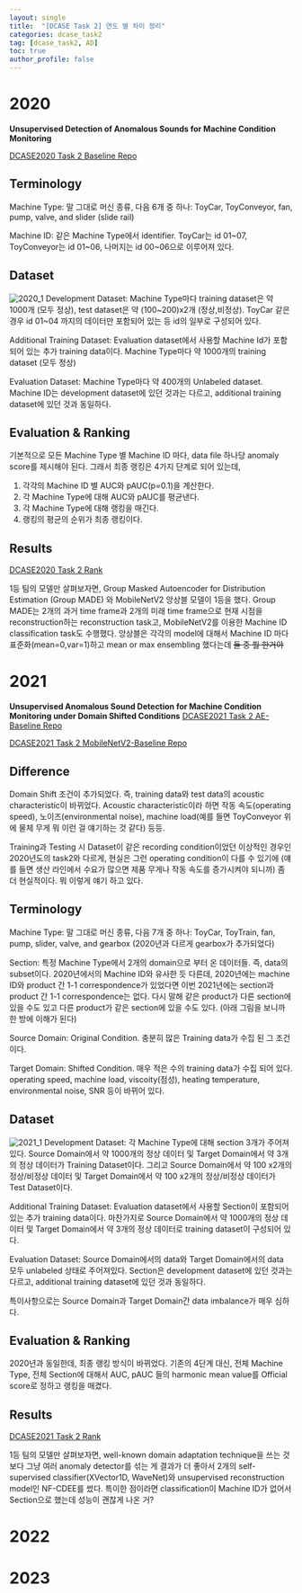 ```yaml
---
layout: single
title:  "[DCASE Task 2] 연도 별 차이 정리"
categories: dcase_task2
tag: [dcase_task2, AD]
toc: true
author_profile: false
---
```


# 2020
**Unsupervised Detection of Anomalous Sounds for Machine Condition Monitoring**

[DCASE2020 Task 2 Baseline Repo](https://github.com/y-kawagu/dcase2020_task2_baseline)

## Terminology
Machine Type: 말 그대로 머신 종류, 다음 6개 중 하나: ToyCar, ToyConveyor, fan, pump, valve, and slider (slide rail)

Machine ID: 같은 Machine Type에서 identifier. ToyCar는 id 01~07, ToyConveyor는 id 01~06, 나머지는 id 00~06으로 이루어져 있다.

## Dataset
![2020_1]({{site.url}}/images/2023-03-14-dcase_task2/2020_1.png)
Development Dataset: Machine Type마다 training dataset은 약 1000개 (모두 정상), test dataset은 약 (100~200)x2개 (정상,비정상). ToyCar 같은 경우 id 01~04 까지의 데이터만 포함되어 있는 등 id의 일부로 구성되어 있다.

Additional Training Dataset: Evaluation dataset에서 사용할 Machine Id가 포함되어 있는 추가 training data이다. Machine Type마다 약 1000개의 training dataset (모두 정상)

Evaluation Dataset: Machine Type마다 약 400개의 Unlabeled dataset. Machine ID는 development dataset에 있던 것과는 다르고, additional training dataset에 있던 것과 동일하다.

## Evaluation & Ranking
기본적으로 모든 Machine Type 별 Machine ID 마다, data file 하나당 anomaly score를 제시해야 된다. 그래서 최종 랭킹은 4가지 단계로 되어 있는데,

1. 각각의 Machine ID 별 AUC와 pAUC(p=0.1)을 계산한다.
2. 각 Machine Type에 대해 AUC와 pAUC를 평균낸다.
3. 각 Machine Type에 대해 랭킹을 매긴다.
4. 랭킹의 평균의 순위가 최종 랭킹이다.

## Results
[DCASE2020 Task 2 Rank](https://dcase.community/challenge2020/task-unsupervised-detection-of-anomalous-sounds-results)

1등 팀의 모델만 살펴보자면, Group Masked Autoencoder for Distribution Estimation (Group MADE) 와 MobileNetV2 앙상블 모델이 1등을 했다. Group MADE는 2개의 과거 time frame과 2개의 미래 time frame으로 현재 시점을 reconstruction하는 reconstruction task고, MobileNetV2를 이용한 Machine ID classification task도 수행했다. 앙상블은 각각의 model에 대해서 Machine ID 마다 표준화(mean=0,var=1)하고 mean or max ensembling 했다는데 ~~둘 중 뭘 한거야~~

# 2021
**Unsupervised Anomalous Sound Detection for Machine Condition Monitoring under Domain Shifted Conditions**
[DCASE2021 Task 2 AE-Baseline Repo](https://github.com/y-kawagu/dcase2021_task2_baseline_ae)

[DCASE2021 Task 2 MobileNetV2-Baseline Repo](https://github.com/y-kawagu/dcase2021_task2_baseline_mobile_net_v2)

## Difference
Domain Shift 조건이 추가되었다. 즉, training data와 test data의 acoustic characteristic이 바뀌었다. Acoustic characteristic이라 하면 작동 속도(operating speed), 노이즈(environmental noise), machine load(예를 들면 ToyConveyor 위에 물체 무게 뭐 이런 걸 얘기하는 것 같다) 등등.

Training과 Testing 시 Dataset이 같은 recording condition이었던 이상적인 경우인 2020년도의 task2와 다르게, 현실은 그런 operating condition이 다를 수 있기에 (얘를 들면 생산 라인에서 수요가 많으면 제품 무게나 작동 속도를 증가시켜야 되니까) 좀 더 현실적이다. 뭐 이렇게 얘기 하고 있다.

## Terminology
Machine Type: 말 그대로 머신 종류, 다음 7개 중 하나: ToyCar, ToyTrain, fan, pump, slider, valve, and gearbox (2020년과 다르게 gearbox가 추가되었다)

Section: 특정 Machine Type에서 2개의 domain으로 부터 온 데이터들. 즉, data의 subset이다. 2020년에서의 Machine ID와 유사한 듯 다른데, 2020년에는 machine ID와 product 간 1-1 correspondence가 있었다면 이번 2021년에는 section과 product 간 1-1 correspondence는 없다. 다시 말해 같은 product가 다른 section에 있을 수도 있고 다른 product가 같은 section에 있을 수도 있다. (아래 그림을 보니까 한 방에 이해가 된다)

Source Domain: Original Condition. 충분히 많은 Training data가 수집 된 그 조건이다.

Target Domain: Shifted Condition. 매우 적은 수의 training data가 수집 되어 있다. operating speed, machine load, viscoity(점성), heating temperature, environmental noise, SNR 등이 바뀌어 있다.

## Dataset
![2021_1]({{site.url}}/images/2023-03-14-dcase_task2/2021_1.png)
Development Dataset: 각 Machine Type에 대해 section 3개가 주어져 있다. Source Domain에서 약 1000개의 정상 데이터 및 Target Domain에서 약 3개의 정상 데이터가 Training Dataset이다. 그리고 Source Domain에서 약 100 x2개의 정상/비정상 데이터 및 Target Domain에서 약 100 x2개의 정상/비정상 데이터가 Test Dataset이다.

Additional Training Dataset: Evaluation dataset에서 사용할 Section이 포함되어 있는 추가 training data이다. 마찬가지로 Source Domain에서 약 1000개의 정상 데이터 및 Target Domain에서 약 3개의 정상 데이터로 training dataset이 구성되어 있다.

Evaluation Dataset: Source Domain에서의 data와 Target Domain에서의 data 모두 unlabeled 상태로 주어져있다. Section은 development dataset에 있던 것과는 다르고, additional training dataset에 있던 것과 동일하다.

특이사항으로는 Source Domain과 Target Domain간 data imbalance가 매우 심하다.

## Evaluation & Ranking
2020년과 동일한데, 최종 랭킹 방식이 바뀌었다. 기존의 4단계 대신, 전체 Machine Type, 전체 Section에 대해서 AUC, pAUC 들의 harmonic mean value를 Official score로 정하고 랭킹을 매겼다.

## Results
[DCASE2021 Task 2 Rank](https://dcase.community/challenge2021/task-unsupervised-detection-of-anomalous-sounds-results)

1등 팀의 모델만 살펴보자면, well-known domain adaptation technique을 쓰는 것 보다 그냥 여러 anomaly detector를 섞는 게 결과가 더 좋아서 2개의 self-supervised classifier(XVector1D, WaveNet)와 unsupervised reconstruction model인 NF-CDEE를 썼다. 특이한 점이라면 classification이 Machine ID가 없어서 Section으로 했는데 성능이 괜찮게 나온 거?

# 2022

# 2023